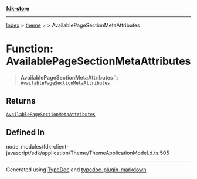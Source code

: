 [**fdk-store**](../../../README.md)
***

[Index](../../../API.md) > [theme](../../README.md) > [<internal>](../README.md) > AvailablePageSectionMetaAttributes

# Function: AvailablePageSectionMetaAttributes

> **AvailablePageSectionMetaAttributes**(): [`AvailablePageSectionMetaAttributes`](../type-aliases/type-alias.AvailablePageSectionMetaAttributes.md)

## Returns

[`AvailablePageSectionMetaAttributes`](../type-aliases/type-alias.AvailablePageSectionMetaAttributes.md)

## Defined In

node\_modules/fdk-client-javascript/sdk/application/Theme/ThemeApplicationModel.d.ts:505

***
Generated using [TypeDoc](https://typedoc.org/) and [typedoc-plugin-markdown](https://www.npmjs.com/package/typedoc-plugin-markdown)
